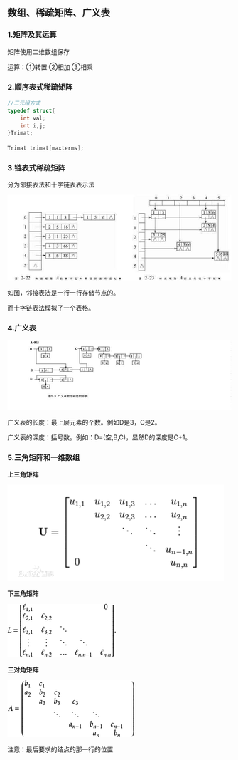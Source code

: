 ## 数组、稀疏矩阵、广义表

### 1.矩阵及其运算

矩阵使用二维数组保存

运算：①转置 	②相加		③相乘

### 2.顺序表式稀疏矩阵

```c
//三元组方式
typedef struct{
    int val;
    int i,j;
}Trimat;

Trimat trimat[maxterms];
```

### 3.链表式稀疏矩阵

分为邻接表法和十字链表表示法

![](images/01_稀疏矩阵.jpeg)

如图，邻接表法是一行一行存储节点的。

而十字链表法模拟了一个表格。

### 4.广义表

![](images/02_广义表.jpeg)

广义表的长度：最上层元素的个数。例如D是3，C是2。

广义表的深度：括号数。例如：D=(空,B,C)，显然D的深度是C+1。

### 5.三角矩阵和一维数组

**上三角矩阵**

![上三角矩阵](images/19_上三角矩阵.jpeg)

**下三角矩阵**

![下三角矩阵](images/20_下三角矩阵.jpg)

**三对角矩阵**

![三对角矩阵](images/21_三对角矩阵.jpg)

注意：最后要求的结点的那一行的位置
